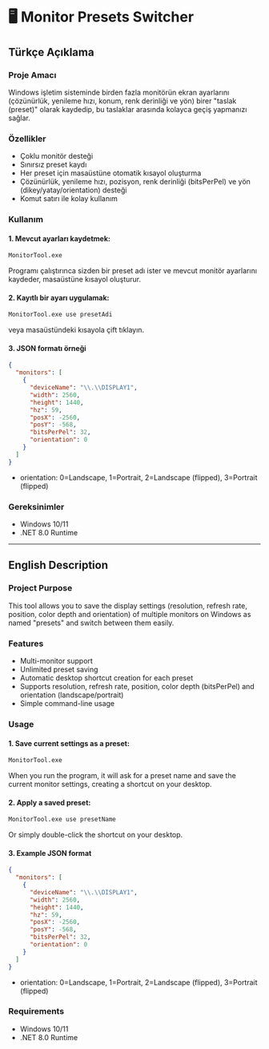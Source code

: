 # 🖥️ Monitor Presets Switcher

## Türkçe Açıklama

### Proje Amacı
Windows işletim sisteminde birden fazla monitörün ekran ayarlarını (çözünürlük, yenileme hızı, konum, renk derinliği ve yön) birer "taslak (preset)" olarak kaydedip, bu taslaklar arasında kolayca geçiş yapmanızı sağlar.

### Özellikler
- Çoklu monitör desteği
- Sınırsız preset kaydı
- Her preset için masaüstüne otomatik kısayol oluşturma
- Çözünürlük, yenileme hızı, pozisyon, renk derinliği (bitsPerPel) ve yön (dikey/yatay/orientation) desteği
- Komut satırı ile kolay kullanım

### Kullanım

#### 1. Mevcut ayarları kaydetmek:
```sh
MonitorTool.exe
```
Programı çalıştırınca sizden bir preset adı ister ve mevcut monitör ayarlarını kaydeder, masaüstüne kısayol oluşturur.

#### 2. Kayıtlı bir ayarı uygulamak:
```sh
MonitorTool.exe use presetAdi
```
veya masaüstündeki kısayola çift tıklayın.

#### 3. JSON formatı örneği
```json
{
  "monitors": [
    {
      "deviceName": "\\.\\DISPLAY1",
      "width": 2560,
      "height": 1440,
      "hz": 59,
      "posX": -2560,
      "posY": -568,
      "bitsPerPel": 32,
      "orientation": 0
    }
  ]
}
```
- orientation: 0=Landscape, 1=Portrait, 2=Landscape (flipped), 3=Portrait (flipped)

### Gereksinimler
- Windows 10/11
- .NET 8.0 Runtime

---

## English Description

### Project Purpose
This tool allows you to save the display settings (resolution, refresh rate, position, color depth and orientation) of multiple monitors on Windows as named "presets" and switch between them easily.

### Features
- Multi-monitor support
- Unlimited preset saving
- Automatic desktop shortcut creation for each preset
- Supports resolution, refresh rate, position, color depth (bitsPerPel) and orientation (landscape/portrait)
- Simple command-line usage

### Usage

#### 1. Save current settings as a preset:
```sh
MonitorTool.exe
```
When you run the program, it will ask for a preset name and save the current monitor settings, creating a shortcut on your desktop.

#### 2. Apply a saved preset:
```sh
MonitorTool.exe use presetName
```
Or simply double-click the shortcut on your desktop.

#### 3. Example JSON format
```json
{
  "monitors": [
    {
      "deviceName": "\\.\\DISPLAY1",
      "width": 2560,
      "height": 1440,
      "hz": 59,
      "posX": -2560,
      "posY": -568,
      "bitsPerPel": 32,
      "orientation": 0
    }
  ]
}
```
- orientation: 0=Landscape, 1=Portrait, 2=Landscape (flipped), 3=Portrait (flipped)

### Requirements
- Windows 10/11
- .NET 8.0 Runtime 